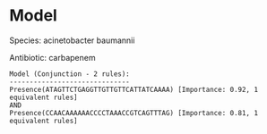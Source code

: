 
# Model

Species: acinetobacter baumannii

Antibiotic: carbapenem

```
Model (Conjunction - 2 rules):
------------------------------
Presence(ATAGTTCTGAGGTTGTTGTTCATTATCAAAA) [Importance: 0.92, 1 equivalent rules]
AND
Presence(CCAACAAAAAACCCCTAAACCGTCAGTTTAG) [Importance: 0.81, 1 equivalent rules]

```

